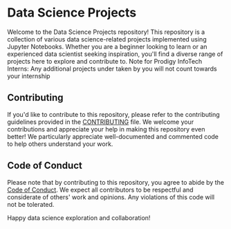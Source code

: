 # Data Science Projects

Welcome to the Data Science Projects repository! This repository is a collection of various data science-related projects implemented using Jupyter Notebooks. Whether you are a beginner looking to learn or an experienced data scientist seeking inspiration, you'll find a diverse range of projects here to explore and contribute to.
Note for Prodigy InfoTech Interns: Any additional projects under taken by you will not count towards your internship

## Contributing

If you'd like to contribute to this repository, please refer to the contributing guidelines provided in the [CONTRIBUTING](https://github.com/Prodigy-InfoTech/.github/blob/main/CONTRIBUTING.md) file. We welcome your contributions and appreciate your help in making this repository even better!
We particularly appreciate well-documented and commented code to help others understand your work.

## Code of Conduct

Please note that by contributing to this repository, you agree to abide by the [Code of Conduct](https://github.com/Prodigy-InfoTech/.github/blob/main/CODE_OF_CONDUCT.md). We expect all contributors to be respectful and considerate of others' work and opinions. Any violations of this code will not be tolerated.

Happy data science exploration and collaboration!
